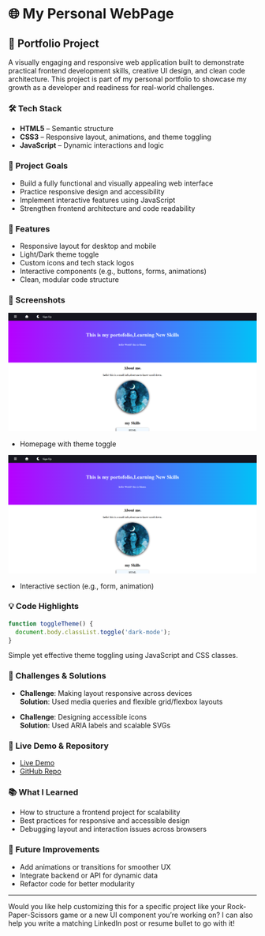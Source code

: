 #  🌐 My Personal WebPage

## 🌟 Portfolio Project

A visually engaging and responsive web application built to demonstrate practical frontend development skills, creative UI design, and clean code architecture. This project is part of my personal portfolio to showcase my growth as a developer and readiness for real-world challenges.

### 🛠️ Tech Stack
- **HTML5** – Semantic structure
- **CSS3** – Responsive layout, animations, and theme toggling
- **JavaScript** – Dynamic interactions and logic

### 🎯 Project Goals
- Build a fully functional and visually appealing web interface
- Practice responsive design and accessibility
- Implement interactive features using JavaScript
- Strengthen frontend architecture and code readability

### 🚀 Features
- Responsive layout for desktop and mobile
- Light/Dark theme toggle
- Custom icons and tech stack logos
- Interactive components (e.g., buttons, forms, animations)
- Clean, modular code structure

### 📸 Screenshots
![webpage](https://github.com/bhavani-mhrl/My-portofolio/blob/3290886bbe7c7d908168afd74a4a352a5680f3fa/Screenshot%202025-09-24%20142824.png)

- Homepage with theme toggle

![webpage](https://github.com/bhavani-mhrl/My-portofolio/blob/3290886bbe7c7d908168afd74a4a352a5680f3fa/Screenshot%202025-09-24%20142824.png)
  
- Interactive section (e.g., form, animation)

### 💡 Code Highlights
```javascript
function toggleTheme() {
  document.body.classList.toggle('dark-mode');
}
```
Simple yet effective theme toggling using JavaScript and CSS classes.

### 🧠 Challenges & Solutions
- **Challenge**: Making layout responsive across devices  
  **Solution**: Used media queries and flexible grid/flexbox layouts

- **Challenge**: Designing accessible icons  
  **Solution**: Used ARIA labels and scalable SVGs

### 🔗 Live Demo & Repository
- [Live Demo](https://your-live-link.com)
- [GitHub Repo](https://github.com/your-username/project-name)

### 📚 What I Learned
- How to structure a frontend project for scalability
- Best practices for responsive and accessible design
- Debugging layout and interaction issues across browsers

### 📌 Future Improvements
- Add animations or transitions for smoother UX
- Integrate backend or API for dynamic data
- Refactor code for better modularity

---

Would you like help customizing this for a specific project like your Rock-Paper-Scissors game or a new UI component you’re working on? I can also help you write a matching LinkedIn post or resume bullet to go with it!
